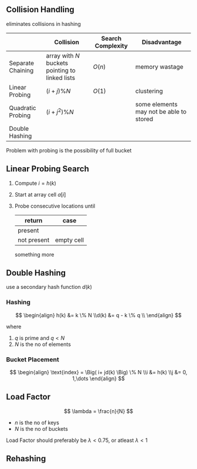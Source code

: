 ## Collision Handling

eliminates collisions in hashing

|                 | Collision                                      | Search Complexity | Disadvantage |
|---               | ---                                             | ---        | ---|
|Separate Chaining | array with $N$ buckets pointing to linked lists | $O(n)$     | memory wastage|
|Linear Probing    | $(i + j )\% N$                                 | $O(1)$     | clustering|
|Quadratic Probing | $(i + j^2) \% N$                               |            | some elements may not be able to stored|
|Double Hashing    |                                                 |            ||

Problem with probing is the possibility of full bucket

## Linear Probing Search

1. Compute $i = h(k)$

2. Start at array cell $a[i]$

3. Probe consecutive locations until

   | return      | case       |
   | ----------- | ---------- |
   | present     |            |
   | not present | empty cell |

   something more

## Double Hashing

use a secondary hash function $d(k)$

### Hashing

$$
\begin{align}
h(k) &= k \% N \\d(k) &= q - k \% q \\
\end{align}
$$

where

1. $q$ is prime and $q < N$
1. $N$ is the no of elements

### Bucket Placement

$$
\begin{align}
\text{index} = \Big( i+ jd(k) \Big)
\% N \\i &= h(k) \\j &= 0, 1,\dots
\end{align}
$$

## Load Factor

$$
\lambda = \frac{n}{N}
$$

- $n$ is the no of keys
- $N$ is the no of buckets

Load Factor should preferably be $\lambda < 0.75$, or atleast $\lambda < 1$

## Rehashing
